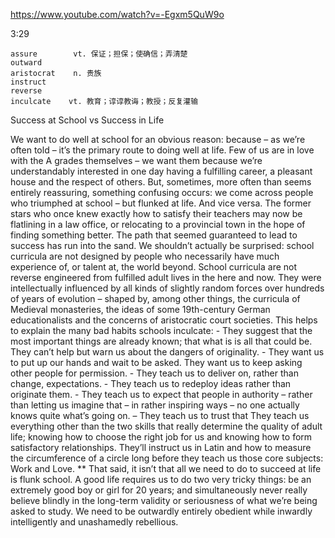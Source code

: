 https://www.youtube.com/watch?v=-Egxm5QuW9o

3:29

```
assure        vt. 保证；担保；使确信；弄清楚
outward  
aristocrat    n. 贵族
instruct  
reverse  
inculcate    vt. 教育；谆谆教诲；教授；反复灌输
```

Success at School vs Success in Life

We want to do well at school for an obvious reason: because – as we’re often told – it’s the primary route to doing well at life. Few of us are in love with the A grades themselves – we want them because we’re understandably interested in one day having a fulfilling career, a pleasant house and the respect of others. But, sometimes, more often than seems entirely reassuring, something confusing occurs: we come across people who triumphed at school – but flunked at life. And vice versa. The former stars who once knew exactly how to satisfy their teachers may now be flatlining in a law office, or relocating to a provincial town in the hope of finding something better. The path that seemed guaranteed to lead to success has run into the sand. We shouldn’t actually be surprised: school curricula are not designed by people who necessarily have much experience of, or talent at, the world beyond. School curricula are not reverse engineered from fulfilled adult lives in the here and now. They were intellectually influenced by all kinds of slightly random forces over hundreds of years of evolution – shaped by, among other things, the curricula of Medieval monasteries, the ideas of some 19th-century German educationalists and the concerns of aristocratic court societies. This helps to explain the many bad habits schools inculcate: - They suggest that the most important things are already known; that what is is all that could be. They can’t help but warn us about the dangers of originality. - They want us to put up our hands and wait to be asked. They want us to keep asking other people for permission. - They teach us to deliver on, rather than change, expectations. - They teach us to redeploy ideas rather than originate them. - They teach us to expect that people in authority – rather than letting us imagine that – in rather inspiring ways – no one actually knows quite what’s going on. – They teach us to trust that They teach us everything other than the two skills that really determine the quality of adult life; knowing how to choose the right job for us and knowing how to form satisfactory relationships. They’ll instruct us in Latin and how to measure the circumference of a circle long before they teach us those core subjects: Work and Love. ** That said, it isn’t that all we need to do to succeed at life is flunk school. A good life requires us to do two very tricky things: be an extremely good boy or girl for 20 years; and simultaneously never really believe blindly in the long-term validity or seriousness of what we’re being asked to study. We need to be outwardly entirely obedient while inwardly intelligently and unashamedly rebellious. 